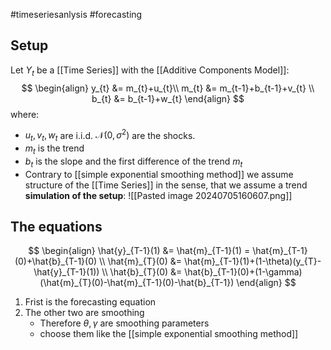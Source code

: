 #timeseriesanlysis #forecasting
## Setup
Let $Y_{t}$ be a [[Time Series]] with the [[Additive Components Model]]:
$$
\begin{align}
y_{t} &= m_{t}+u_{t}\\ 
m_{t} &= m_{t-1}+b_{t-1}+v_{t} \\
b_{t} &= b_{t-1}+w_{t}
\end{align}
$$
where:
- $u_{t}, v_{t}, w_{t}$ are i.i.d. $\mathcal N(0, \sigma^2)$ are the shocks. 
- $m_{t}$ is the trend
- $b_{t}$ is the slope and the first difference of the trend $m_{t}$
- Contrary to [[simple exponential smoothing method]] we assume structure of the [[Time Series]] in the sense, that we assume a trend
**simulation of the setup**:
![[Pasted image 20240705160607.png]]
## The equations
$$
\begin{align}
\hat{y}_{T-1}(1) &= \hat{m}_{T-1}(1) = \hat{m}_{T-1}(0)+\hat{b}_{T-1}(0)  \\
\hat{m}_{T}(0) &= \hat{m}_{T-1}(1)+(1-\theta)(y_{T}-\hat{y}_{T-1}(1)) \\
\hat{b}_{T}(0) &= \hat{b}_{T-1}(0)+(1-\gamma)(\hat{m}_{T}(0)-\hat{m}_{T-1}(0)-\hat{b}_{T-1})
\end{align}
$$
1. Frist is the forecasting equation
2. The other two are smoothing 
	- Therefore $\theta,\gamma$ are smoothing parameters
	- choose them like the [[simple exponential smoothing method]]